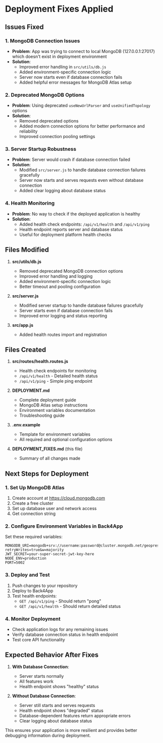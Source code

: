 # Deployment Fixes Applied

## Issues Fixed

### 1. MongoDB Connection Issues
- **Problem**: App was trying to connect to local MongoDB (127.0.0.1:27017) which doesn't exist in deployment environment
- **Solution**: 
  - Improved error handling in `src/utils/db.js`
  - Added environment-specific connection logic
  - Server now starts even if database connection fails
  - Added helpful error messages for MongoDB Atlas setup

### 2. Deprecated MongoDB Options
- **Problem**: Using deprecated `useNewUrlParser` and `useUnifiedTopology` options
- **Solution**: 
  - Removed deprecated options
  - Added modern connection options for better performance and reliability
  - Improved connection pooling settings

### 3. Server Startup Robustness
- **Problem**: Server would crash if database connection failed
- **Solution**:
  - Modified `src/server.js` to handle database connection failures gracefully
  - Server now starts and serves requests even without database connection
  - Added clear logging about database status

### 4. Health Monitoring
- **Problem**: No way to check if the deployed application is healthy
- **Solution**:
  - Added health check endpoints: `/api/v1/health` and `/api/v1/ping`
  - Health endpoint reports server and database status
  - Useful for deployment platform health checks

## Files Modified

1. **src/utils/db.js**
   - Removed deprecated MongoDB connection options
   - Improved error handling and logging
   - Added environment-specific connection logic
   - Better timeout and pooling configuration

2. **src/server.js**
   - Modified server startup to handle database failures gracefully
   - Server starts even if database connection fails
   - Improved error logging and status reporting

3. **src/app.js**
   - Added health routes import and registration

## Files Created

1. **src/routes/health.routes.js**
   - Health check endpoints for monitoring
   - `/api/v1/health` - Detailed health status
   - `/api/v1/ping` - Simple ping endpoint

2. **DEPLOYMENT.md**
   - Complete deployment guide
   - MongoDB Atlas setup instructions
   - Environment variables documentation
   - Troubleshooting guide

3. **.env.example**
   - Template for environment variables
   - All required and optional configuration options

4. **DEPLOYMENT_FIXES.md** (this file)
   - Summary of all changes made

## Next Steps for Deployment

### 1. Set Up MongoDB Atlas
1. Create account at https://cloud.mongodb.com
2. Create a free cluster
3. Set up database user and network access
4. Get connection string

### 2. Configure Environment Variables in Back4App
Set these required variables:
```
MONGODB_URI=mongodb+srv://username:password@cluster.mongodb.net/geopressci?retryWrites=true&w=majority
JWT_SECRET=your-super-secret-jwt-key-here
NODE_ENV=production
PORT=5002
```

### 3. Deploy and Test
1. Push changes to your repository
2. Deploy to Back4App
3. Test health endpoints:
   - `GET /api/v1/ping` - Should return "pong"
   - `GET /api/v1/health` - Should return detailed status

### 4. Monitor Deployment
- Check application logs for any remaining issues
- Verify database connection status in health endpoint
- Test core API functionality

## Expected Behavior After Fixes

1. **With Database Connection**: 
   - Server starts normally
   - All features work
   - Health endpoint shows "healthy" status

2. **Without Database Connection**:
   - Server still starts and serves requests
   - Health endpoint shows "degraded" status
   - Database-dependent features return appropriate errors
   - Clear logging about database status

This ensures your application is more resilient and provides better debugging information during deployment.
